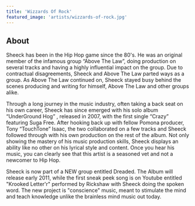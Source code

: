 ```yaml
---
title: 'Wizzards Of Rock'
featured_image: 'artists/wizzards-of-rock.jpg'
---
```


## About

Sheeck has been in the Hip Hop game since the 80's. He was an original member of the infamous group “Above The Law”, doing production on several tracks and having a highly influential impact on the group. Due to contractual disagreements, Sheeck and Above The Law parted ways as a group. As Above The Law continued on, Sheeck stayed busy behind the scenes producing and writing for himself, Above The Law and other groups alike.

Through a long journey in the music industry, often taking a back seat on his own career, Sheeck has since emerged with his solo album “UnderGround Hog” , released in 2007, with the first single “Crazy” featuring Suga Free. After hooking back up with fellow Pomona producer, Tony “TouchTone” Isaac, the two collaborated on a few tracks and Sheeck followed through with his own production on the rest of the album. Not only showing the mastery of his music production skills, Sheeck displays an ability like no other on his lyrical style and content. Once you hear his music, you can clearly see that this artist is a seasoned vet and not a newcomer to Hip Hop.

Sheeck is now part of a NEW group entitled Dreaded. The Album will release early 2011, while the first sneak peek song is on Youtube entitled "Krooked Letter'r" performed by Rickshaw with Sheeck doing the spoken word. The new project is "conscience" music, meant to stimulate the mind and teach knowledge unlike the brainless mind music out today.

